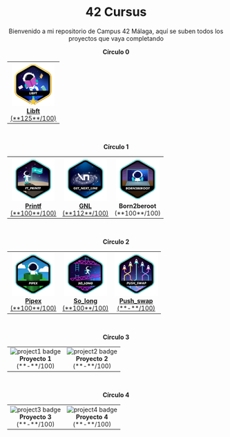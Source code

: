 <h1 align="center">42 Cursus</h1>

<p align="center">
Bienvenido a mi repositorio de Campus 42 Málaga, aquí se suben todos los proyectos que vaya completando
</p>

<!-- Círculo 0 -->
<div align="center">
  <p><b>Círculo 0</b></p>
  <table>
    <tr>
      <td align="center">
        <a href="https://github.com/Kenobiiii/libft.git">
          <img src="./badges/libftm.png" alt="libft badge" width="100px"><br>
          <b>Libft</b><br>
          <span>(**125**/100)</span>
        </a>
      </td>
    </tr>
  </table>
</div>

<br>

<!-- Círculo 1 -->
<div align="center">
  <p><b>Círculo 1</b></p>
  <table>
    <tr>
      <td align="center">
        <a href="https://github.com/Kenobiiii/printf.git">
          <img src="./badges/ft_printfe.png" alt="printf badge" width="100px"><br>
          <b>Printf</b><br>
          <span>(**100**/100)</span>
        </a>
      </td>
      <td align="center">
        <a href="https://github.com/Kenobiiii/get_next_line.git">
          <img src="./badges/get_next_linee.png" alt="gnl badge" width="100px"><br>
          <b>GNL</b><br>
          <span>(**112**/100)</span>
        </a>
      </td>
      <td align="center">
        <img src="./badges/born2beroote.png" alt="born2beroot badge" width="100px"><br>
        <b>Born2beroot</b><br>
        <span>(**100**/100)</span>
      </td>
    </tr>
  </table>
</div>

<br>

<!-- Círculo 2 -->
<div align="center">
  <p><b>Círculo 2</b></p>
  <table>
    <tr>
      <td align="center">
        <a href="https://github.com/Kenobiiii/pipex.git">
          <img src="./badges/pipexe.png" alt="pipex badge" width="100px"><br>
          <b>Pipex</b><br>
          <span>(**100**/100)</span>
        </a>
      </td>
      <td align="center">
        <a href="https://github.com/Kenobiiii/so_long.git">
          <img src="./badges/so_longe.png" alt="so_long badge" width="100px"><br>
          <b>So_long</b><br>
          <span>(**100**/100)</span>
        </a>
      </td>
      <td align="center">
        <a href="https://github.com/Kenobiiii/Push_swap.git">
          <img src="./badges/push_swape.png" alt="push_swap badge" width="100px"><br>
          <b>Push_swap</b><br>
          <span>(**-**/100)</span>
        </a>
      </td>
    </tr>
  </table>
</div>

<br>

<!-- Círculo 3 -->
<div align="center">
  <p><b>Círculo 3</b></p>
  <table>
    <tr>
      <td align="center">
        <img src="./badges/project1.png" alt="project1 badge" width="100px"><br>
        <b>Proyecto 1</b><br>
        <span>(**-**/100)</span>
      </td>
      <td align="center">
        <img src="./badges/project2.png" alt="project2 badge" width="100px"><br>
        <b>Proyecto 2</b><br>
        <span>(**-**/100)</span>
      </td>
    </tr>
  </table>
</div>

<br>

<!-- Círculo 4 -->
<div align="center">
  <p><b>Círculo 4</b></p>
  <table>
    <tr>
      <td align="center">
        <img src="./badges/project3.png" alt="project3 badge" width="100px"><br>
        <b>Proyecto 3</b><br>
        <span>(**-**/100)</span>
      </td>
      <td align="center">
        <img src="./badges/project4.png" alt="project4 badge" width="100px"><br>
        <b>Proyecto 4</b><br>
        <span>(**-**/100)</span>
      </td>
    </tr>
  </table>
</div>
